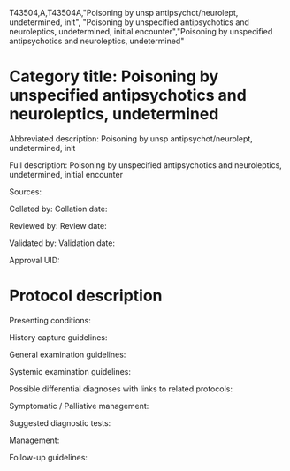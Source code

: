T43504,A,T43504A,"Poisoning by unsp antipsychot/neurolept, undetermined, init", "Poisoning by unspecified antipsychotics and neuroleptics, undetermined, initial encounter","Poisoning by unspecified antipsychotics and neuroleptics, undetermined"
# Category title: Poisoning by unspecified antipsychotics and neuroleptics, undetermined

Abbreviated description: Poisoning by unsp antipsychot/neurolept, undetermined, init

Full description: Poisoning by unspecified antipsychotics and neuroleptics, undetermined, initial encounter

Sources:

Collated by:
Collation date:

Reviewed by:
Review date:

Validated by:
Validation date:

Approval UID:

# Protocol description

Presenting conditions:

History capture guidelines:

General examination guidelines:

Systemic examination guidelines:

Possible differential diagnoses with links to related protocols:

Symptomatic / Palliative management:

Suggested diagnostic tests:

Management:

Follow-up guidelines:
